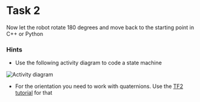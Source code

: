 # Task 2

Now let the robot rotate 180 degrees and move back to the starting point in C++ or Python

### Hints
- Use the following activity diagram to code a state machine

![Activity diagram](https://i.ibb.co/cDJ16p1/Diagram-2022-12-02-13-56-49.png "Activity diagram")
- For the orientation you need to work with quaternions. Use the [TF2 tutorial](http://wiki.ros.org/tf2/Tutorials/Quaternions "TF2 tutorial") for that 
